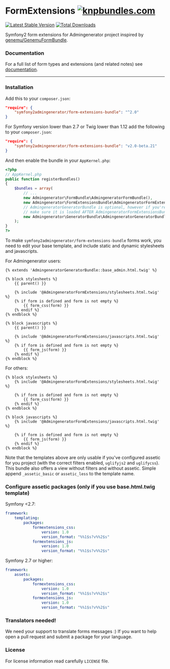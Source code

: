 FormExtensions [![knpbundles.com](http://knpbundles.com/symfony2admingenerator/FormExtensionsBundle/badge-short)](http://knpbundles.com/symfony2admingenerator/FormExtensionsBundle)
==============

[![Latest Stable Version](https://poser.pugx.org/symfony2admingenerator/form-extensions-bundle/v/stable.png)](https://packagist.org/packages/symfony2admingenerator/form-extensions-bundle)
[![Total Downloads](https://poser.pugx.org/symfony2admingenerator/form-extensions-bundle/downloads.png)](https://packagist.org/packages/symfony2admingenerator/form-extensions-bundle)

Symfony2 form extensions for Admingenerator project inspired by 
[genemu/GenemuFormBundle](https://github.com/genemu/GenemuFormBundle).

### Documentation

For a full list of form types and extensions (and related notes)
see [documentation](Resources/doc/documentation.md).

--------------

### Installation

Add this to your `composer.json`:

```json
"require": {
    "symfony2admingenerator/form-extensions-bundle": "^2.0"
}
```

For Symfony version lower than 2.7 or Twig lower than 1.12 add the following to your `composer.json`:
```json
"require": {
    "symfony2admingenerator/form-extensions-bundle": "v2.0-beta.21"
}
```

And then enable the bundle in your `AppKernel.php`:

```php
<?php
// AppKernel.php
public function registerBundles()
{
    $bundles = array(
        // ...
        new Admingenerator\FormBundle\AdmingeneratorFormBundle(),
        new Admingenerator\FormExtensionsBundle\AdmingeneratorFormExtensionsBundle(),
        // AdmingeneratorGeneratorBundle is optional, however if you're useing it
        // make sure it is loaded AFTER AdmingeneratorFormExtensionsBundle
        new Admingenerator\GeneratorBundle\AdmingeneratorGeneratorBundle(),
    );
}
?>
```

To make `symfony2admingenerator/form-extensions-bundle` forms work, you need to edit your base 
template, and include static and dynamic stylesheets and javascripts. 

For Admingenerator users:

```html+django
{% extends 'AdmingeneratorGeneratorBundle::base_admin.html.twig' %}

{% block stylesheets %}
    {{ parent() }}

    {% include '@AdmingeneratorFormExtensions/stylesheets.html.twig' %}
    {% if form is defined and form is not empty %}
        {{ form_css(form) }}
    {% endif %}
{% endblock %}

{% block javascripts %}
    {{ parent() }}

    {% include '@AdmingeneratorFormExtensions/javascripts.html.twig' %}
    {% if form is defined and form is not empty %}
        {{ form_js(form) }}
    {% endif %}
{% endblock %}
```

For others:

```html+django
{% block stylesheets %}
    {% include '@AdmingeneratorFormExtensions/stylesheets.html.twig' %}
    
    {% if form is defined and form is not empty %}
        {{ form_css(form) }}
    {% endif %}
{% endblock %}

{% block javascripts %}
    {% include '@AdmingeneratorFormExtensions/javascripts.html.twig' %}
    
    {% if form is defined and form is not empty %}
        {{ form_js(form) }}
    {% endif %}
{% endblock %}
```

Note that the templates above are only usable if you've configured assetic for you project (with the correct filters enabled, `uglifyjs2` and `uglifycss`). This bundle also offers a view without filters and without assetic. Simple append `_assetic_basic` or `assetic_less` to the template name.

### Configure assetic packages (only if you use base.html.twig template)

Symfony <2.7:
```yaml
framework:
    templating:
        packages:
            formextensions_css:
                version: 1.0
                version_format: "%%1$s?v%%2$s"
            formextensions_js:
                version: 1.0
                version_format: "%%1$s?v%%2$s"
```

Symfony 2.7 or higher:
```yaml
framework:
    assets:
        packages:
            formextensions_css:
                version: 1.0
                version_format: "%%1$s?v%%2$s"
            formextensions_js:
                version: 1.0
                version_format: "%%1$s?v%%2$s"
```



### Translators needed!

We need your support to translate forms messages :) 
If you want to help open a pull request and submit a package for your language.

### License

For license information read carefully `LICENSE` file. 
